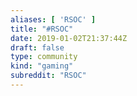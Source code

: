 ```yaml
---
aliases: [ 'RSOC' ]
title: "#RSOC"
date: 2019-01-02T21:37:44Z
draft: false
type: community
kind: "gaming"
subreddit: "RSOC"
---
```

